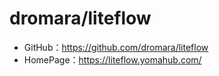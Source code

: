 # dromara/liteflow

* GitHub：https://github.com/dromara/liteflow
* HomePage：https://liteflow.yomahub.com/
